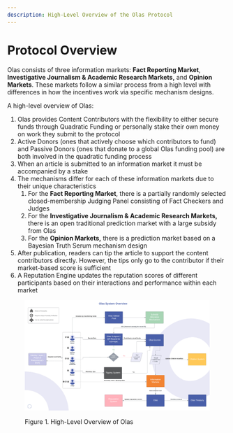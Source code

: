 ```yaml
---
description: High-Level Overview of the Olas Protocol
---
```


# Protocol Overview

Olas consists of three information markets: **Fact Reporting Market**, **Investigative Journalism & Academic Research Markets,** and **Opinion Markets**. These markets follow a similar process from a high level with differences in how the incentives work via specific mechanism designs.&#x20;

A high-level overview of Olas:

1. Olas provides Content Contributors with the flexibility to either secure funds through Quadratic Funding or personally stake their own money on work they submit to the protocol
2. Active Donors (ones that actively choose which contributors to fund) and Passive Donors (ones that donate to a global Olas funding pool) are both involved in the quadratic funding process
3. When an article is submitted to an information market it must be accompanied by a stake
4. The mechanisms differ for each of these information markets due to their unique characteristics
   1. For the **Fact Reporting Market**, there is a partially randomly selected closed-membership Judging Panel consisting of Fact Checkers and Judges
   2. For the **Investigative Journalism & Academic Research Markets,** there is an open traditional prediction market with a large subsidy from Olas
   3. For the **Opinion Markets,** there is a prediction market based on a Bayesian Truth Serum mechanism design
5. After publication, readers can tip the article to support the content contributors directly. However, the tips only go to the contributor if their market-based score is sufficient&#x20;
6. A Reputation Engine updates the reputation scores of different participants based on their interactions and performance within each market

<figure><img src=".gitbook/assets/All the diagrams (1).png" alt=""><figcaption><p>Figure 1. High-Level Overview of Olas</p></figcaption></figure>
